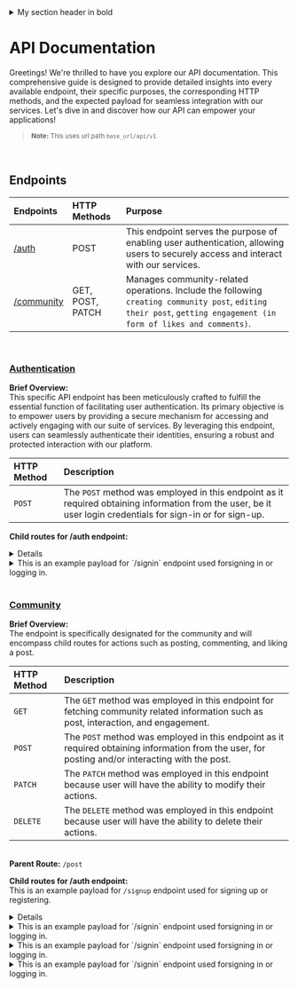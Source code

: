 <details>
<summary>My section header in bold</summary>
    
```javascript
{
    "email": "malaluanofficial16@gmail.com",
    "pass": "startups",
    "role": "2",
    "name": "University of Batangas"
}
```
</details>

# API Documentation

Greetings! We're thrilled to have you explore our API documentation. This comprehensive guide is designed to provide detailed insights into every available endpoint, their specific purposes, the corresponding HTTP methods, and the expected payload for seamless integration with our services. Let's dive in and discover how our API can empower your applications!

> <sub>**Note:** This uses url path `base_url/api/v1`</sub>  
<br />

## Endpoints
| Endpoints          | HTTP Methods | Purpose      |
|:---------------|:-----|:-----------------|
| <a name="auth-top" href="#">[/auth](#auth)<a />      | POST  | This endpoint serves the purpose of enabling user authentication, allowing users to securely access and interact with our services.|
| <a name="community-top" href="#">[/community](#community)<a />    | GET, POST, PATCH  | Manages community-related operations. Include the following `creating community post`, `editing their post`, `getting engagement (in form of likes and comments)`. |

<br />

### <a name="auth">[Authentication](#auth-top)<a />

**Brief Overview:** <br />
This specific API endpoint has been meticulously crafted to fulfill the essential function of facilitating user authentication. Its primary objective is to empower users by providing a secure mechanism for accessing and actively engaging with our suite of services. By leveraging this endpoint, users can seamlessly authenticate their identities, ensuring a robust and protected interaction with our platform.

| HTTP Method | Description |
|:--------|:-------------|
|`POST`|The `POST` method was employed in this endpoint as it required obtaining information from the user, be it user login credentials for sign-in or for sign-up.|

**Child routes for /auth endpoint:** <br/>

<details>
<summary>This is an example payload for `/signup` endpoint used for signing up or registering.</summary>
    
```javascript
{
    "email": "malaluanofficial16@gmail.com",
    "pass": "startups",
    "role": "2",
    "name": "University of Batangas"
}
```
</details>

<details>
<summary>This is an example payload for `/signin` endpoint used forsigning in or logging in.</summary>
    
```javascript
{
    "email": "malaluanofficial16@gmail.com",
    "pass": "startups"
}
```
</details>



<br />

### <a name="community">[Community](#community-top)<a />

**Brief Overview:**
<br/>The endpoint is specifically designated for the community and will encompass child routes for actions such as posting, commenting, and liking a post.

| HTTP Method | Description | 
|:--------|:-------------|
|`GET`|The `GET` method was employed in this endpoint for fetching community related information such as post, interaction, and engagement.| 
|`POST`|The `POST` method was employed in this endpoint as it required obtaining information from the user, for posting and/or interacting with the post.| 
|`PATCH`|The `PATCH` method was employed in this endpoint because user will have the ability to modify their actions.|
|`DELETE`|The `DELETE` method was employed in this endpoint because user will have the ability to delete their actions.|

<br /> **Parent Route:** `/post` <br/> 

**Child routes for /auth endpoint:** <br/>
This is an example payload for `/signup` endpoint used for signing up or registering.



<details>
<summary>These are example payloads for `/post` child route used for posts-related actions.</summary><br />

**Endpoint:** {{base_url}}/post
```javascript
// GET Method
{
    "email": "malaluanofficial16@gmail.com",
    "pass": "startups"
}
```

**Endpoint:** {{base_url}}/post/:condition
```javascript
// GET Method with Condition
{
    "email": "malaluanofficial16@gmail.com",
    "pass": "startups"
}
```

> **Endpoint:** {{base_url}}/post
```javascript
// POST Method
{
    "email": "malaluanofficial16@gmail.com",
    "pass": "startups"
}
```

**Endpoint:** {{base_url}}/post/:id
```javascript
// PATCH Method
{
    "email": "malaluanofficial16@gmail.com",
    "pass": "startups"
}
```

**Endpoint:** {{base_url}}/post/:id
```javascript
// DELETE Method
{
    "email": "malaluanofficial16@gmail.com",
    "pass": "startups"
}
```

</details>

<details>
<summary>This is an example payload for `/signin` endpoint used forsigning in or logging in.</summary>
    
```javascript
{
    "email": "malaluanofficial16@gmail.com",
    "pass": "startups"
}
```
</details>

<details>
<summary>This is an example payload for `/signin` endpoint used forsigning in or logging in.</summary>
    
```javascript
{
    "email": "malaluanofficial16@gmail.com",
    "pass": "startups"
}
```
</details>

<details>
<summary>This is an example payload for `/signin` endpoint used forsigning in or logging in.</summary>
    
```javascript
{
    "email": "malaluanofficial16@gmail.com",
    "pass": "startups"
}
```
</details>
